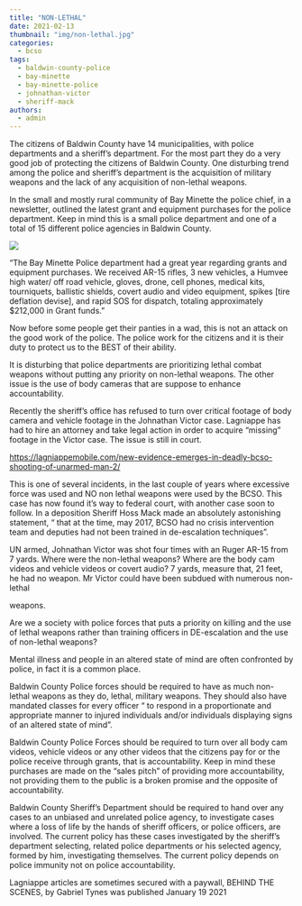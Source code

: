 ```yaml
---
title: "NON-LETHAL"
date: 2021-02-13
thumbnail: "img/non-lethal.jpg"
categories: 
  - bcso
tags: 
  - baldwin-county-police
  - bay-minette
  - bay-minette-police
  - johnathan-victor
  - sheriff-mack
authors: 
  - admin
---
```


The citizens of Baldwin County have 14 municipalities, with police departments and a sheriff’s department. For the most part they do a very good job of protecting the citizens of Baldwin County. One disturbing trend among the police and sheriff’s department is the acquisition of military weapons and the lack of any acquisition of non-lethal weapons.

In the small and mostly rural community of Bay Minette the police chief, in a newsletter, outlined the latest grant and equipment purchases for the police department. Keep in mind this is a small police department and one of a total of 15 different police agencies in Baldwin County.

![](https://cdn.rippreport.com/wp-content/uploads/2021/02/8b4085c5-policeuntitled2.png)

“The Bay Minette Police department had a great year regarding grants and equipment purchases. We received AR-15 rifles, 3 new vehicles, a Humvee high water/ off road vehicle, gloves, drone, cell phones, medical kits, tourniquets, ballistic shields, covert audio and video equipment, spikes \[tire deflation devise\], and rapid SOS for dispatch, totaling approximately $212,000 in Grant funds.”

Now before some people get their panties in a wad, this is not an attack on the good work of the police. The police work for the citizens and it is their duty to protect us to the BEST of their ability.

It is disturbing that police departments are prioritizing lethal combat weapons without putting any priority on non-lethal weapons. The other issue is the use of body cameras that are suppose to enhance accountability.

Recently the sheriff’s office has refused to turn over critical footage of body camera and vehicle footage in the Johnathan Victor case. Lagniappe has had to hire an attorney and take legal action in order to acquire “missing” footage in the Victor case. The issue is still in court.

https://lagniappemobile.com/new-evidence-emerges-in-deadly-bcso-shooting-of-unarmed-man-2/

This is one of several incidents, in the last couple of years where excessive force was used and NO non lethal weapons were used by the BCSO. This case has now found it’s way to federal court, with another case soon to follow. In a deposition Sheriff Hoss Mack made an absolutely astonishing statement, “ that at the time, may 2017, BCSO had no crisis intervention team and deputies had not been trained in de-escalation techniques”.

UN armed, Johnathan Victor was shot four times with an Ruger AR-15 from 7 yards. Where were the non-lethal weapons? Where are the body cam videos and vehicle videos or covert audio? 7 yards, measure that, 21 feet, he had no weapon. Mr Victor could have been subdued with numerous non-lethal

weapons.

Are we a society with police forces that puts a priority on killing and the use of lethal weapons rather than training officers in DE-escalation and the use of non-lethal weapons?

Mental illness and people in an altered state of mind are often confronted by police, in fact it is a common place.

Baldwin County Police forces should be required to have as much non-lethal weapons as they do, lethal, military weapons. They should also have mandated classes for every officer “ to respond in a proportionate and appropriate manner to injured individuals and/or individuals displaying signs of an altered state of mind”.

Baldwin County Police Forces should be required to turn over all body cam videos, vehicle videos or any other videos that the citizens pay for or the police receive through grants, that is accountability. Keep in mind these purchases are made on the “sales pitch” of providing more accountability, not providing them to the public is a broken promise and the opposite of accountability.

Baldwin County Sheriff’s Department should be required to hand over any cases to an unbiased and unrelated police agency, to investigate cases where a loss of life by the hands of sheriff officers, or police officers, are involved. The current policy has these cases investigated by the sheriff’s department selecting, related police departments or his selected agency, formed by him, investigating themselves. The current policy depends on police immunity not on police accountability.

Lagniappe articles are sometimes secured with a paywall, BEHIND THE SCENES, by Gabriel Tynes was published January 19 2021
